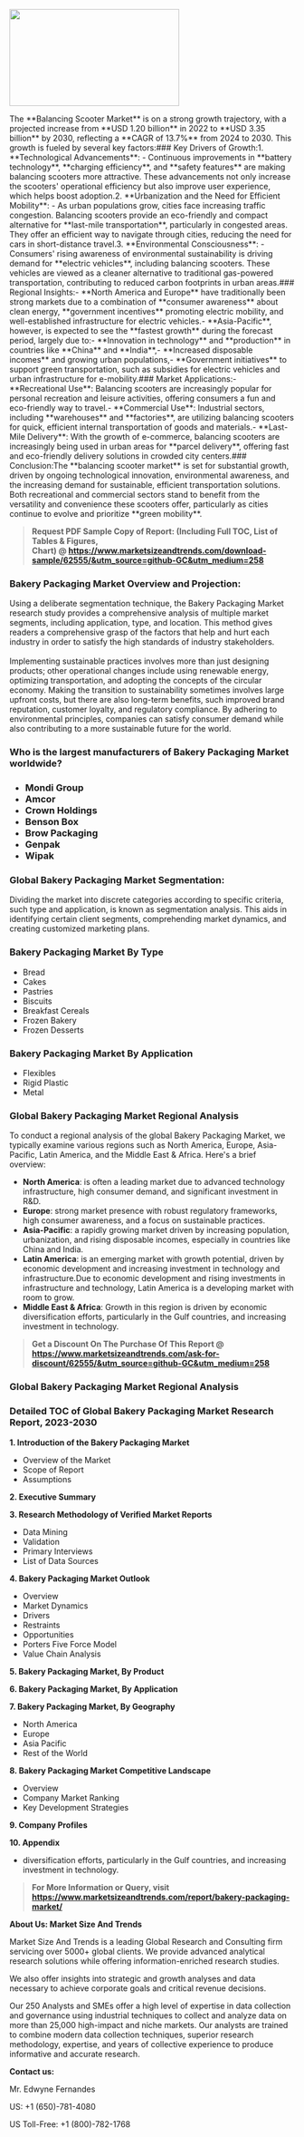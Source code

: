 <p><img class="alignnone size-medium wp-image-20088" src="https://ffe5etoiles.com/wp-content/uploads/2024/12/MST1-300x171.png" alt="" width="300" height="171" /></p>The **Balancing Scooter Market** is on a strong growth trajectory, with a projected increase from **USD 1.20 billion** in 2022 to **USD 3.35 billion** by 2030, reflecting a **CAGR of 13.7%** from 2024 to 2030. This growth is fueled by several key factors:### Key Drivers of Growth:1. **Technological Advancements**: - Continuous improvements in **battery technology**, **charging efficiency**, and **safety features** are making balancing scooters more attractive. These advancements not only increase the scooters' operational efficiency but also improve user experience, which helps boost adoption.2. **Urbanization and the Need for Efficient Mobility**: - As urban populations grow, cities face increasing traffic congestion. Balancing scooters provide an eco-friendly and compact alternative for **last-mile transportation**, particularly in congested areas. They offer an efficient way to navigate through cities, reducing the need for cars in short-distance travel.3. **Environmental Consciousness**: - Consumers' rising awareness of environmental sustainability is driving demand for **electric vehicles**, including balancing scooters. These vehicles are viewed as a cleaner alternative to traditional gas-powered transportation, contributing to reduced carbon footprints in urban areas.### Regional Insights:- **North America and Europe** have traditionally been strong markets due to a combination of **consumer awareness** about clean energy, **government incentives** promoting electric mobility, and well-established infrastructure for electric vehicles.- **Asia-Pacific**, however, is expected to see the **fastest growth** during the forecast period, largely due to:- **Innovation in technology** and **production** in countries like **China** and **India**,- **Increased disposable incomes** and growing urban populations,- **Government initiatives** to support green transportation, such as subsidies for electric vehicles and urban infrastructure for e-mobility.### Market Applications:- **Recreational Use**: Balancing scooters are increasingly popular for personal recreation and leisure activities, offering consumers a fun and eco-friendly way to travel.- **Commercial Use**: Industrial sectors, including **warehouses** and **factories**, are utilizing balancing scooters for quick, efficient internal transportation of goods and materials.- **Last-Mile Delivery**: With the growth of e-commerce, balancing scooters are increasingly being used in urban areas for **parcel delivery**, offering fast and eco-friendly delivery solutions in crowded city centers.### Conclusion:The **balancing scooter market** is set for substantial growth, driven by ongoing technological innovation, environmental awareness, and the increasing demand for sustainable, efficient transportation solutions. Both recreational and commercial sectors stand to benefit from the versatility and convenience these scooters offer, particularly as cities continue to evolve and prioritize **green mobility**.</p><blockquote id="" class=""><strong>Request PDF Sample Copy of Report: (Including Full TOC, List of Tables &amp; Figures, Chart)&nbsp;@&nbsp;<strong><a href="https://www.marketsizeandtrends.com/download-sample/62555/&utm_source=github-GC&utm_medium=258" target="_blank">https://www.marketsizeandtrends.com/download-sample/62555/&utm_source=github-GC&utm_medium=258</a></strong></strong></blockquote><h3 id="" class="">Bakery Packaging Market&nbsp;Overview and Projection:</h3><p id="" class="">Using a deliberate segmentation technique, the Bakery Packaging Market research study provides a comprehensive analysis of multiple market segments, including application, type, and location. This method gives readers a comprehensive grasp of the factors that help and hurt each industry in order to satisfy the high standards of industry stakeholders. <br /> <br />Implementing sustainable practices involves more than just designing products; other operational changes include using renewable energy, optimizing transportation, and adopting the concepts of the circular economy. Making the transition to sustainability sometimes involves large upfront costs, but there are also long-term benefits, such improved brand reputation, customer loyalty, and regulatory compliance. By adhering to environmental principles, companies can satisfy consumer demand while also contributing to a more sustainable future for the world.</p><h3 id="" class="">Who is the largest manufacturers of&nbsp;Bakery Packaging Market worldwide?</h3><h3 class=""><p><ul><li>Mondi Group </li><li> Amcor </li><li> Crown Holdings </li><li> Benson Box </li><li> Brow Packaging </li><li> Genpak </li><li> Wipak</li></ul></p></h3><h3 id="" class="">Global&nbsp;Bakery Packaging Market Segmentation:</h3><p id="" class="">Dividing the market into discrete categories according to specific criteria, such type and application, is known as segmentation analysis. This aids in identifying certain client segments, comprehending market dynamics, and creating customized marketing plans.</p><h3 id="" class="">Bakery Packaging Market&nbsp;By Type</h3><p><p><ul><li>Bread </li><li> Cakes </li><li> Pastries </li><li> Biscuits </li><li> Breakfast Cereals </li><li> Frozen Bakery </li><li> Frozen Desserts</p></li></ul></p></p><h3 id="" class="">Bakery Packaging Market&nbsp;By Application</h3><p class=""><p><ul><li>Flexibles </li><li> Rigid Plastic </li><li> Metal</li></ul></p></p><h3 id="" class="">Global Bakery Packaging Market Regional Analysis</h3><p id="" class="">To conduct a regional analysis of the global Bakery Packaging Market, we typically examine various regions such as North America, Europe, Asia-Pacific, Latin America, and the Middle East &amp; Africa. Here's a brief overview:</p><ul><li><strong>North America</strong>: is often a leading market due to advanced technology infrastructure, high consumer demand, and significant investment in R&amp;D.</li><li><strong>Europe</strong>: strong market presence with robust regulatory frameworks, high consumer awareness, and a focus on sustainable practices.</li><li><strong>Asia-Pacific</strong>: a rapidly growing market driven by increasing population, urbanization, and rising disposable incomes, especially in countries like China and India.</li><li><strong>Latin America</strong>: is an emerging market with growth potential, driven by economic development and increasing investment in technology and infrastructure.Due to economic development and rising investments in infrastructure and technology, Latin America is a developing market with room to grow.</li><li><strong>Middle East &amp; Africa</strong>: Growth in this region is driven by economic diversification efforts, particularly in the Gulf countries, and increasing investment in technology.</li></ul><blockquote id="" class=""><strong>Get a Discount On The Purchase Of This Report @ <strong><a href="https://www.marketsizeandtrends.com/ask-for-discount/62555/&utm_source=github-GC&utm_medium=258" target="_blank">https://www.marketsizeandtrends.com/ask-for-discount/62555/&utm_source=github-GC&utm_medium=258</a></strong></strong></blockquote><h3 id="" class="">Global Bakery Packaging Market Regional Analysis</h3><h3 id="" class="">Detailed TOC of Global Bakery Packaging Market Research Report, 2023-2030</h3><p id="" class=""><strong>1. Introduction of the Bakery Packaging Market</strong></p><ul><li>Overview of the Market</li><li>Scope of Report</li><li>Assumptions</li></ul><p id="" class=""><strong>2. Executive Summary</strong></p><p id="" class=""><strong>3. Research Methodology of Verified Market Reports</strong></p><ul><li>Data Mining</li><li>Validation</li><li>Primary Interviews</li><li>List of Data Sources</li></ul><p id="" class=""><strong>4. Bakery Packaging Market Outlook</strong></p><ul><li>Overview</li><li>Market Dynamics</li><li>Drivers</li><li>Restraints</li><li>Opportunities</li><li>Porters Five Force Model</li><li>Value Chain Analysis</li></ul><p id="" class=""><strong>5. Bakery Packaging Market, By Product</strong></p><p id="" class=""><strong>6. Bakery Packaging Market, By Application</strong></p><p id="" class=""><strong>7. Bakery Packaging Market, By Geography</strong></p><ul><li>North America</li><li>Europe</li><li>Asia Pacific</li><li>Rest of the World</li></ul><p id="" class=""><strong>8. Bakery Packaging Market Competitive Landscape</strong></p><ul><li>Overview</li><li>Company Market Ranking</li><li>Key Development Strategies</li></ul><p id="" class=""><strong>9. Company Profiles</strong></p><p id="" class=""><strong>10. Appendix</strong></p><ul><li>diversification efforts, particularly in the Gulf countries, and increasing investment in technology.</li></ul><blockquote id="" class=""><strong>For More Information or Query, visit <strong><strong><a href="https://www.marketsizeandtrends.com/report/bakery-packaging-market/" target="_blank">https://www.marketsizeandtrends.com/report/bakery-packaging-market/</a></strong></strong></strong></blockquote><p id="" class=""><strong>About Us: Market Size And Trends</strong></p><p id="" class="">Market Size And Trends is a leading Global Research and Consulting firm servicing over 5000+ global clients. We provide advanced analytical research solutions while offering information-enriched research studies.</p><p id="" class="">We also offer insights into strategic and growth analyses and data necessary to achieve corporate goals and critical revenue decisions.</p><p id="" class="">Our 250 Analysts and SMEs offer a high level of expertise in data collection and governance using industrial techniques to collect and analyze data on more than 25,000 high-impact and niche markets. Our analysts are trained to combine modern data collection techniques, superior research methodology, expertise, and years of collective experience to produce informative and accurate research.</p><p id="" class=""><strong>Contact us:</strong></p><p id="" class="">Mr. Edwyne Fernandes</p><p id="" class="">US: +1 (650)-781-4080</p><p id="" class="">US Toll-Free: +1 (800)-782-1768</p>
